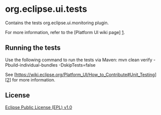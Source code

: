org.eclipse.ui.tests
====================

Contains the tests org.eclipse.ui.monitoring plugin.

For more information, refer to the [Platform UI wiki page] [1].


Running the tests
-----------------

Use the following command to run the tests via Maven:
mvn clean verify -Pbuild-individual-bundles -DskipTests=false


See [https://wiki.eclipse.org/Platform_UI/How_to_Contribute#Unit_Testing][2] for more information.

License
-------

[Eclipse Public License (EPL) v1.0][3]



[1]: http://wiki.eclipse.org/Platform_UI
[2]: https://wiki.eclipse.org/Platform_UI/How_to_Contribute#Unit_Testing
[3]: http://wiki.eclipse.org/EPL
